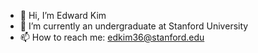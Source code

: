 - 👋 Hi, I’m Edward Kim
- 🌱 I’m currently an undergraduate at Stanford University
- 📫 How to reach me: edkim36@stanford.edu

<!---
edsense02/edsense02 is a ✨ special ✨ repository because its `README.md` (this file) appears on your GitHub profile.
You can click the Preview link to take a look at your changes.
--->
